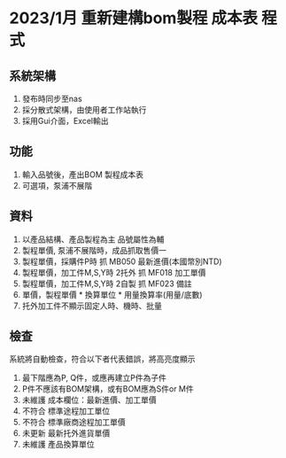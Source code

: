# 2023/1月 重新建構bom製程 成本表 程式

## 系統架構
1. 發布時同步至nas
2. 採分散式架構，由使用者工作站執行
3. 採用Gui介面，Excel輸出

## 功能
1. 輸入品號後，產出BOM 製程成本表
2. 可選項，泵浦不展階

## 資料
1. 以產品結構、產品製程為主 品號屬性為輔
2. 製程單價, 泵浦不展階時，成品抓取售價一
3. 製程單價，採購件P時 抓 MB050 最新進價(本國幣別NTD)
4. 製程單價，加工件M,S,Y時 2托外 抓 MF018 加工單價
5. 製程單價，加工件M,S,Y時 2自製 抓 MF023 備註
6. 單價，製程單價 * 換算單位 * 用量換算率(用量/底數)
7. 托外加工件不顯示固定人時、機時、批量

## 檢查
系統將自動檢查，符合以下者代表錯誤，將高亮度顯示
1. 最下階應為P, Q件，或應再建立P件為子件
2. P件不應該有BOM架構，或有BOM應為S件or M件
3. 未維護 成本欄位：最新進價、加工單價
4. 不符合 標準途程加工單位
5. 不符合 標準廠商途程加工單價
6. 未更新 最新托外進貨單價
7. 未維護 產品換算單位